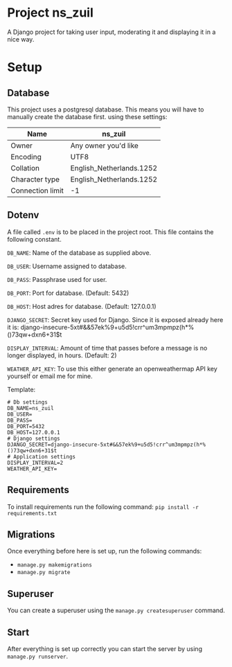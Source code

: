 # Project ns_zuil

A Django project for taking user input, moderating it and displaying it in a nice way.

# Setup

## Database
This project uses a postgresql database. This means you will have to manually create the database first. using these
settings:

| Name | ns_zuil |
| --- | --- |
| Owner | Any owner you'd like |
| Encoding | UTF8 |
| Collation | English_Netherlands.1252 |
| Character type | English_Netherlands.1252 |
| Connection limit | -1 |

## Dotenv

A file called `.env` is to be placed in the project root. This file contains the following constant.

`DB_NAME`: Name of the database as supplied above.

`DB_USER`: Username assigned to database.

`DB_PASS`: Passphrase used for user.

`DB_PORT`: Port for database. (Default: 5432)

`DB_HOST`: Host adres for database. (Default: 127.0.0.1)

`DJANGO_SECRET`: Secret key used for Django. Since it is exposed already here it is: 
django-insecure-5xt#&&57ek%9+u5d5!crr^um3mpmpz(h*%()73qw+dxn6+31$t

`DISPLAY_INTERVAL`: Amount of time that passes before a message is no longer displayed, in hours. (Default: 2)

`WEATHER_API_KEY`: To use this either generate an openweathermap API key yourself or email me for mine.

Template:
```dotenv
# Db settings
DB_NAME=ns_zuil
DB_USER=
DB_PASS=
DB_PORT=5432
DB_HOST=127.0.0.1
# Django settings
DJANGO_SECRET=django-insecure-5xt#&&57ek%9+u5d5!crr^um3mpmpz(h*%()73qw+dxn6+31$t
# Application settings
DISPLAY_INTERVAL=2
WEATHER_API_KEY=
```

## Requirements

To install requirements run the following command: `pip install -r requirements.txt`

## Migrations

Once everything before here is set up, run the following commands:
* `manage.py makemigrations`
* `manage.py migrate`

## Superuser

You can create a superuser using the `manage.py createsuperuser` command.

## Start

After everything is set up correctly you can start the server by using `manage.py runserver`.